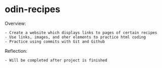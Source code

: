 # odin-recipes
Overview:

    - Create a website which displays links to pages of certain recipes
    - Use links, images, and oher elements to practice html coding
    - Practice using commits with Git and Github

Reflection:

    - Will be completed after project is finished
